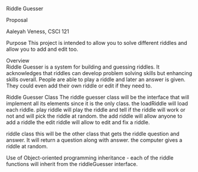 Riddle Guesser 

Proposal 

Aaleyah Veness, CSCI 121 

Purpose 
This project is intended to allow you to solve different riddles and allow you to add and edit too. 

Overview  
Riddle Guesser is a system for building and guessing riddles. 
It acknowledges that riddles can develop problem solving skills but enhancing skills overall.
People are able to play a riddle and later an answer is given. 
They could even add their own riddle or edit if they need to.

Riddle Guesser Class
The riddle guesser class will be the interface that will implement all its elements since it is the only class. 
the loadRiddle will load each riddle. play riddle will play the riddle and tell if the riddle will work or not and will pick the riddle at random.
the add riddle will allow anyone to add a riddle 
the edit riddle will allow to edit and fix a riddle. 

riddle class 
this will be the other class that gets the riddle question and answer. It will return a question along with answer.
the computer gives a riddle at random. 


Use of Object-oriented programming 
inheritance - each of the riddle functions will inherit from the riddleGuesser interface.
